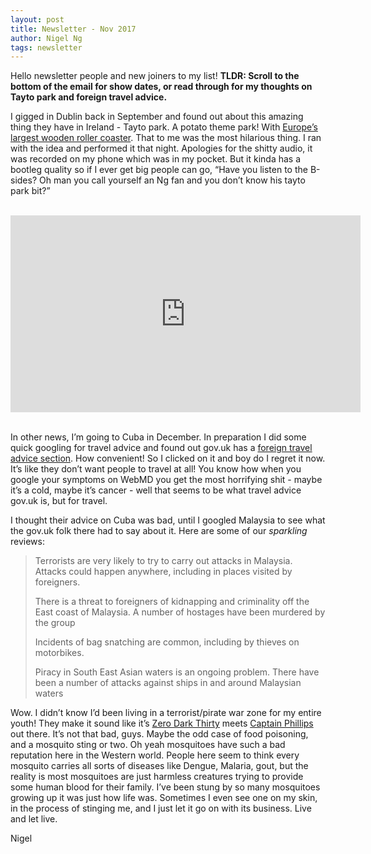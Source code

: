 ```yaml
---
layout: post
title: Newsletter - Nov 2017
author: Nigel Ng
tags: newsletter
---
```


Hello newsletter people and new joiners to my list! **TLDR: Scroll to the bottom of the email for show dates, or read through for my thoughts on Tayto park and foreign travel advice.**

I gigged in Dublin back in September and found out about this amazing thing they have in Ireland - Tayto park. A potato theme park! With [Europe’s largest wooden roller coaster](https://www.irishtimes.com/news/ireland/irish-news/europe-s-largest-wooden-rollercoaster-opens-in-tayto-park-1.2237379). That to me was the most hilarious thing. I ran with the idea and performed it that night. Apologies for the shitty audio, it was recorded on my phone which was in my pocket. But it kinda has a bootleg quality so if I ever get big people can go, “Have you listen to the B-sides? Oh man you call yourself an Ng fan and you don’t know his tayto park bit?”

<br />
<div class="videoWrapper">
    <iframe width="560" height="315" src="https://www.youtube.com/embed/BJ1oniA79tg?rel=0&amp;showinfo=0" frameborder="0" allowfullscreen></iframe>
</div><br>


In other news, I’m going to Cuba in December. In preparation I did some quick googling for travel advice and found out gov.uk has a [foreign travel advice section](https://www.gov.uk/foreign-travel-advice). How convenient! So I clicked on it and boy do I regret it now. It’s like they don’t want people to travel at all! You know how when you google your symptoms on WebMD you get the most horrifying shit - maybe it’s a cold, maybe it’s cancer - well that seems to be what travel advice gov.uk is, but for travel.

I thought their advice on Cuba was bad, until I googled Malaysia to see what the gov.uk folk there had to say about it. Here are some of our *sparkling* reviews:

> Terrorists are very likely to try to carry out attacks in Malaysia. Attacks could happen anywhere, including in places visited by foreigners.
>
> There is a threat to foreigners of kidnapping and criminality off the East coast of Malaysia. A number of hostages have been murdered by the group
>
> Incidents of bag snatching are common, including by thieves on motorbikes.
>
> Piracy in South East Asian waters is an ongoing problem. There have been a number of attacks against ships in and around Malaysian waters

Wow. I didn’t know I’d been living in a terrorist/pirate war zone for my entire youth! They make it sound like it’s [Zero Dark Thirty](https://www.youtube.com/watch?v=EYFhFYoDAo4) meets [Captain Phillips](https://www.youtube.com/watch?v=_3ASoBrFGlc) out there. It’s not that bad, guys. Maybe the odd case of food poisoning, and a mosquito sting or two. Oh yeah mosquitoes have such a bad reputation here in the Western world. People here seem to think every mosquito carries all sorts of diseases like Dengue, Malaria, gout, but the reality is most mosquitoes are just harmless creatures trying to provide some human blood for their family. I’ve been stung by so many mosquitoes growing up it was just how life was. Sometimes I even see one on my skin, in the process of stinging me, and I just let it go on with its business. Live and let live.

Nigel


